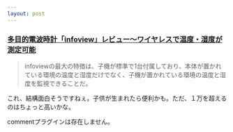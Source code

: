 ```yaml
---
layout: post
---
```

<h3><a href="http://pc.watch.impress.co.jp/docs/2004/1026/digital010.htm">多目的電波時計「infoview」レビュー〜ワイヤレスで温度・湿度が測定可能</a></h3>
<blockquote><p>infoviewの最大の特徴は、子機が標準で1台付属しており、本体が置かれている環境の温度と湿度だけでなく、子機が置かれている環境の温度と湿度を監視できることだ。</p>
</blockquote>
<p>これ、結構面白そうですねぇ。子供が生まれたら便利かも。ただ、１万を超えるのはちょっと高いかな。</p>
<p><span class="error">commentプラグインは存在しません。</span> </p>
